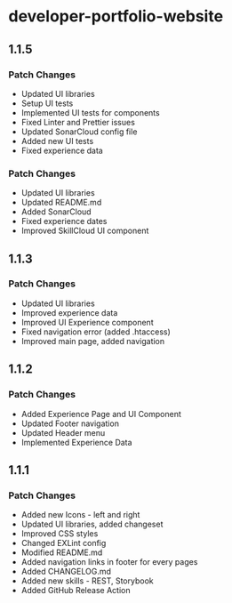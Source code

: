 # developer-portfolio-website

## 1.1.5

### Patch Changes

-   Updated UI libraries
-   Setup UI tests
-   Implemented UI tests for components
-   Fixed Linter and Prettier issues
-   Updated SonarCloud config file
-   Added new UI tests
-   Fixed experience data

### Patch Changes

-   Updated UI libraries
-   Updated README.md
-   Added SonarCloud
-   Fixed experience dates
-   Improved SkillCloud UI component

## 1.1.3

### Patch Changes

-   Updated UI libraries
-   Improved experience data
-   Improved UI Experience component
-   Fixed navigation error (added .htaccess)
-   Improved main page, added navigation

## 1.1.2

### Patch Changes

-   Added Experience Page and UI Component
-   Updated Footer navigation
-   Updated Header menu
-   Implemented Experience Data

## 1.1.1

### Patch Changes

-   Added new Icons - left and right
-   Updated UI libraries, added changeset
-   Improved CSS styles
-   Changed EXLint config
-   Modified README.md
-   Added navigation links in footer for every pages
-   Added CHANGELOG.md
-   Added new skills - REST, Storybook
-   Added GitHub Release Action
